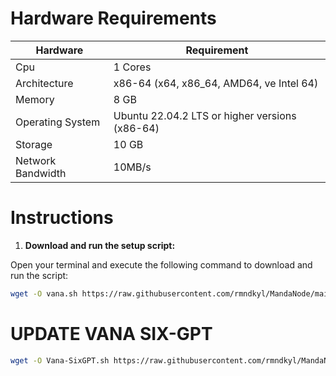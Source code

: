 # Hardware Requirements
| Hardware | Requirement |
| ------------- | ---------------- |
Cpu | 1 Cores
Architecture | x86-64 (x64, x86_64, AMD64, ve Intel 64)
Memory | 8 GB
Operating System | Ubuntu 22.04.2 LTS or higher versions (x86-64)
Storage | 10 GB
Network Bandwidth | 10MB/s 

# Instructions

1. **Download and run the setup script:**

Open your terminal and execute the following command to download and run the script:

   ```sh
   wget -O vana.sh https://raw.githubusercontent.com/rmndkyl/MandaNode/main/Vana-Nodes/vana.sh && chmod +x vana.sh && sed -i 's/\r$//' vana.sh && ./vana.sh
   ```

# UPDATE VANA SIX-GPT

   ```sh
   wget -O Vana-SixGPT.sh https://raw.githubusercontent.com/rmndkyl/MandaNode/main/Vana-Nodes/Vana-SixGPT.sh && chmod +x Vana-SixGPT.sh && sed -i 's/\r$//' Vana-SixGPT.sh && ./Vana-SixGPT.sh
   ```
